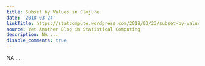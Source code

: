 ```yaml
---
title: Subset by Values in Clojure
date: '2018-03-24'
linkTitle: https://statcompute.wordpress.com/2018/03/23/subset-by-values-in-clojure/
source: Yet Another Blog in Statistical Computing
description: NA ...
disable_comments: true
---
```

NA ...